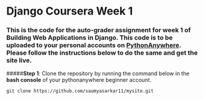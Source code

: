 # Django Coursera Week 1
### This is the code for the auto-grader assignment for week 1 of **Building Web Applications in Django**. This code is to be uploaded to your personal accounts on [PythonAnywhere](https://www.pythonanywhere.com). Please follow the instructions below to do the same and get the site live.

#####**Step 1**: Clone the repository by running the command below in the **bash console** of your pythonanywhere beginner account.
```
git clone https://github.com/saumyasarkar11/mysite.git
```
